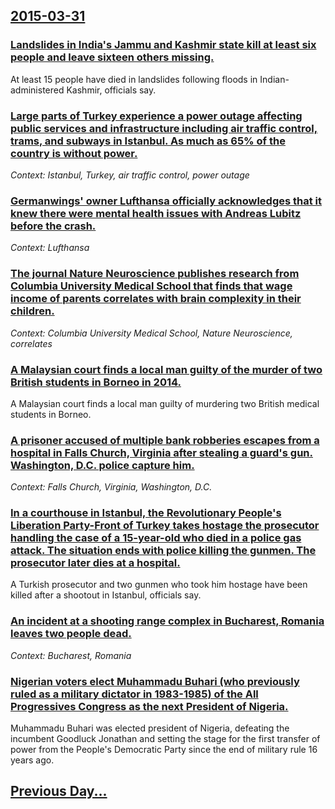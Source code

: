 ## [2015-03-31](/news/2015/03/31/index.md)

### [Landslides in India's Jammu and Kashmir state kill at least six people and leave sixteen others missing. ](/news/2015/03/31/landslides-in-india-s-jammu-and-kashmir-state-kill-at-least-six-people-and-leave-sixteen-others-missing.md)
At least 15 people have died in landslides following floods in Indian-administered Kashmir, officials say.

### [Large parts of Turkey experience a power outage affecting public services and infrastructure including air traffic control, trams, and subways in Istanbul. As much as 65% of the country is without power. ](/news/2015/03/31/large-parts-of-turkey-experience-a-power-outage-affecting-public-services-and-infrastructure-including-air-traffic-control-trams-and-subwa.md)
_Context: Istanbul, Turkey, air traffic control, power outage_

### [Germanwings' owner Lufthansa officially acknowledges that it knew there were mental health issues with Andreas Lubitz before the crash. ](/news/2015/03/31/germanwings-owner-lufthansa-officially-acknowledges-that-it-knew-there-were-mental-health-issues-with-andreas-lubitz-before-the-crash.md)
_Context: Lufthansa_

### [The journal Nature Neuroscience publishes research from Columbia University Medical School that finds that wage income of parents correlates with brain complexity in their children. ](/news/2015/03/31/the-journal-nature-neuroscience-publishes-research-from-columbia-university-medical-school-that-finds-that-wage-income-of-parents-correlates.md)
_Context: Columbia University Medical School, Nature Neuroscience, correlates_

### [A Malaysian court finds a local man guilty of the murder of two British students in Borneo in 2014. ](/news/2015/03/31/a-malaysian-court-finds-a-local-man-guilty-of-the-murder-of-two-british-students-in-borneo-in-2014.md)
A Malaysian court finds a local man guilty of murdering two British medical students in Borneo.

### [A prisoner accused of multiple bank robberies escapes from a hospital in Falls Church, Virginia after stealing a guard's gun. Washington, D.C. police capture him. ](/news/2015/03/31/a-prisoner-accused-of-multiple-bank-robberies-escapes-from-a-hospital-in-falls-church-virginia-after-stealing-a-guard-s-gun-washington-d.md)
_Context: Falls Church, Virginia, Washington, D.C._

### [In a courthouse in Istanbul, the Revolutionary People's Liberation Party-Front of Turkey takes hostage the prosecutor handling the case of a 15-year-old who died in a police gas attack. The situation ends with police killing the gunmen. The prosecutor later dies at a hospital. ](/news/2015/03/31/in-a-courthouse-in-istanbul-the-revolutionary-people-s-liberation-partyafront-of-turkey-takes-hostage-the-prosecutor-handling-the-case-of.md)
A Turkish prosecutor and two gunmen who took him hostage have been killed after a shootout in Istanbul, officials say.

### [An incident at a shooting range complex in Bucharest, Romania leaves two people dead. ](/news/2015/03/31/an-incident-at-a-shooting-range-complex-in-bucharest-romania-leaves-two-people-dead.md)
_Context: Bucharest, Romania_

### [Nigerian voters elect Muhammadu Buhari (who previously ruled as a military dictator in 1983-1985) of the All Progressives Congress as the next President of Nigeria. ](/news/2015/03/31/nigerian-voters-elect-muhammadu-buhari-who-previously-ruled-as-a-military-dictator-in-1983-1985-of-the-all-progressives-congress-as-the-ne.md)
Muhammadu Buhari was elected president of Nigeria, defeating the incumbent Goodluck Jonathan and setting the stage for the first transfer of power from the People&#039;s Democratic Party since the end of military rule 16 years ago.

## [Previous Day...](/news/2015/03/30/index.md)

